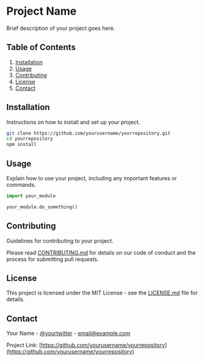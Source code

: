 # Project Name

Brief description of your project goes here.

## Table of Contents

1. [Installation](#installation)
2. [Usage](#usage)
3. [Contributing](#contributing)
4. [License](#license)
5. [Contact](#contact)

## Installation

Instructions on how to install and set up your project.

```bash
git clone https://github.com/yourusername/yourrepository.git
cd yourrepository
npm install
```

## Usage

Explain how to use your project, including any important features or commands.

```python
import your_module

your_module.do_something()
```

## Contributing

Guidelines for contributing to your project.

Please read [CONTRIBUTING.md](https://github.com/yourusername/yourrepository/blob/main/CONTRIBUTING.md) for details on our code of conduct and the process for submitting pull requests.

## License

This project is licensed under the MIT License - see the [LICENSE.md](https://github.com/yourusername/yourrepository/blob/main/LICENSE.md) file for details.

## Contact

Your Name - [@yourtwitter](https://twitter.com/yourtwitter) - email@example.com

Project Link: [https://github.com/yourusername/yourrepository](https://github.com/yourusername/yourrepository)

